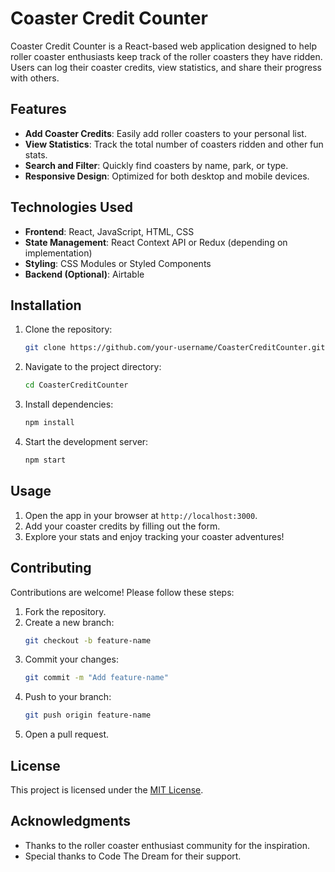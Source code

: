 # Coaster Credit Counter

Coaster Credit Counter is a React-based web application designed to help roller coaster enthusiasts keep track of the roller coasters they have ridden. Users can log their coaster credits, view statistics, and share their progress with others.

## Features

- **Add Coaster Credits**: Easily add roller coasters to your personal list.
- **View Statistics**: Track the total number of coasters ridden and other fun stats.
- **Search and Filter**: Quickly find coasters by name, park, or type.
- **Responsive Design**: Optimized for both desktop and mobile devices.

## Technologies Used

- **Frontend**: React, JavaScript, HTML, CSS
- **State Management**: React Context API or Redux (depending on implementation)
- **Styling**: CSS Modules or Styled Components
- **Backend (Optional)**: Airtable

## Installation

1. Clone the repository:
    ```bash
    git clone https://github.com/your-username/CoasterCreditCounter.git
    ```
2. Navigate to the project directory:
    ```bash
    cd CoasterCreditCounter
    ```
3. Install dependencies:
    ```bash
    npm install
    ```
4. Start the development server:
    ```bash
    npm start
    ```

## Usage

1. Open the app in your browser at `http://localhost:3000`.
2. Add your coaster credits by filling out the form.
3. Explore your stats and enjoy tracking your coaster adventures!

## Contributing

Contributions are welcome! Please follow these steps:

1. Fork the repository.
2. Create a new branch:
    ```bash
    git checkout -b feature-name
    ```
3. Commit your changes:
    ```bash
    git commit -m "Add feature-name"
    ```
4. Push to your branch:
    ```bash
    git push origin feature-name
    ```
5. Open a pull request.

## License

This project is licensed under the [MIT License](LICENSE).

## Acknowledgments

- Thanks to the roller coaster enthusiast community for the inspiration.
- Special thanks to Code The Dream for their support.
